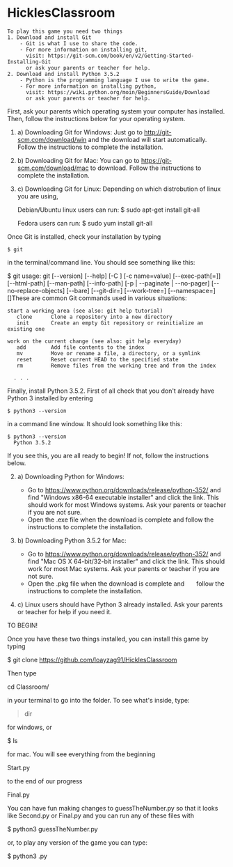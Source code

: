 # HicklesClassroom
    To play this game you need two things
    1. Download and install Git
        - Git is what I use to share the code.
        - For more information on installing git, 
          visit: https://git-scm.com/book/en/v2/Getting-Started-Installing-Git
          or ask your parents or teacher for help.
    2. Download and install Python 3.5.2
        - Python is the programming language I use to write the game.
        - For more information on installing python,
          visit: https://wiki.python.org/moin/BeginnersGuide/Download
          or ask your parents or teacher for help.


First, ask your parents which operating system your computer has installed.
Then, follow the instructions below for your operating system.


1. a) Downloading Git for Windows:
        Just go to http://git-scm.com/download/win and the download will start automatically.
        Follow the instructions to complete the installation.

1. b) Downloading Git for Mac:
      You can go to https://git-scm.com/download/mac to download.
      Follow the instructions to complete the installation.
      
1. c) Downloading Git for Linux:
      Depending on which distrobution of linux you are using,
      
      Debian/Ubuntu linux users can run:
        $ sudo apt-get install git-all
        
      Fedora users can run:
        $ sudo yum install git-all

Once Git is installed, check your installation by typing

    $ git

in the terminal/command line. You should see something like this:
  
  $ git
    usage: git [--version] [--help] [-C <path>] [-c name=value]
               [--exec-path[=<path>]] [--html-path] [--man-path] [--info-path]
               [-p | --paginate | --no-pager] [--no-replace-objects] [--bare]
               [--git-dir=<path>] [--work-tree=<path>] [--namespace=<name>]
               <command> [<args>]These are common Git commands used in various situations:

    start a working area (see also: git help tutorial)
       clone      Clone a repository into a new directory
       init       Create an empty Git repository or reinitialize an existing one

    work on the current change (see also: git help everyday)
       add        Add file contents to the index
       mv         Move or rename a file, a directory, or a symlink
       reset      Reset current HEAD to the specified state
       rm         Remove files from the working tree and from the index

      . . .
 
 
Finally, install Python 3.5.2.
First of all check that you don't already have Python 3 installed by entering 

    $ python3 --version

in a command line window. It should look something like this:

    $ python3 --version
      Python 3.5.2

If you see this, you are all ready to begin!
If not, follow the instructions below.

2. a) Downloading Python for Windows:
      - Go to https://www.python.org/downloads/release/python-352/
        and find "Windows x86-64 executable installer" and click the link.
        This should work for most Windows systems. 
        Ask your parents or teacher if you are not sure.
      - Open the .exe file when the download is complete and
        follow the instructions to complete the installation.
      
2. b) Downloading Python 3.5.2 for Mac:
      - Go to https://www.python.org/downloads/release/python-352/
        and find "Mac OS X 64-bit/32-bit installer" and click the link.
        This should work for most Mac systems.
        Ask your parents or teacher if you are not sure.
      - Open the .pkg file when the download is complete and
        follow the instructions to complete the installation.
        
2. c) Linux users should have Python 3 already installed.
      Ask your parents or teacher for help if you need it.
      

TO BEGIN!

Once you have these two things installed, you can install this game by typing
 
  $ git clone https://github.com/loayzag91/HicklesClassroom
  
Then type
  
   cd Classroom/
   
in your terminal to go into the folder. To see what's inside, type:


  > dir
  
for windows, or
  
  $ ls

for mac. You will see everything from the beginning

 Start.py
 
to the end of our progress

 Final.py
 
You can have fun making changes to guessTheNumber.py so that it looks like Second.py or Final.py
and you can run any of these files with 
  
  $ python3 guessTheNumber.py

or, to play any version of the game you can type:

  $ python3 <file>.py
